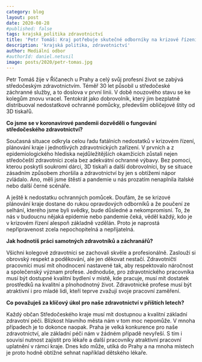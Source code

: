 ```yaml
---
category: blog
layout: post
date: 2020-08-28
#published: false
tags: krajská_politika zdravotnictví 
title: 'Petr Tomáš: Kraj potřebuje skutečné odborníky na krizové řízení'
description: 'krajská politika, zdravotnictví'
author: Mediální odbor
#authorId: daniel.netusil
image: posts/2020/petr-tomas.jpg
---
```


Petr Tomáš žije v Říčanech u Prahy a celý svůj profesní život se zabývá středočeským zdravotnictvím. Téměř 30 let působil u středočeské záchranné služby, a to doslova v první linii. V době nouzového stavu se ke kolegům znovu vracel. Tentokrát jako dobrovolník, který jim bezplatně distribuoval nedostatkové ochranné pomůcky, především obličejové štíty od 3D tiskařů. 

**Co jsme se v koronavirové pandemii dozvěděli o fungování středočeského zdravotnictví?**

Současná situace odkryla celou řadu fatálních nedostatků v krizovém řízení, plánování kraje i jednotlivých zdravotnických zařízení. V prvních a z epidemiologického hlediska nejdůležitějších okamžicích zůstali nejen středočeští zdravotníci zcela bez adekvátní ochranné výbavy. Bez pomoci, kterou poskytli soukromí dárci, 3D tiskaři a další dobrovolníci, by se situace zásadním způsobem zhoršila a zdravotnictví by jen s obtížemi nápor zvládalo. Ano, měli jsme štěstí a pandemie u nás prozatím nenaplnila italské nebo další černé scénáře. 

A ještě k nedostatku ochranných pomůcek. Doufám, že se krizové plánování kraje dostane do rukou opravdových odborníků a že poučení ze selhání, kterého jsme byli svědky, bude důsledné a nekompromisní. To, že nás v budoucnu nějaká epidemie nebo pandemie čeká, věděl každý, kdo je v krizovém řízení alespoň základně vzdělán. Proto je naprostá nepřipravenost zcela nepochopitelná a nepřijatelná.

**Jak hodnotíš práci samotných zdravotníků a záchranářů?**

Všichni kolegové zdravotníci se zachovali skvěle a profesionálně. Zaslouží si obrovský respekt a poděkování, ale jen děkovat nestačí. Zdravotničtí pracovníci musí mít ohodnocení nastavené tak, aby respektovalo náročnost a společenský význam profese. Jednoduše, pro zdravotnického pracovníka musí být dostupné kvalitní bydlení v místě, kde pracuje, musí mít dostatek prostředků na kvalitní a plnohodnotný život. Zdravotnické profese musí být atraktivní i pro mladé lidi, kteří teprve zvažují svoje pracovní zaměření.

**Co považuješ za klíčový úkol pro naše zdravotnictví v příštích letech?**

Každý občan Středočeského kraje musí mít dostupnou a kvalitní základní zdravotní péči. Blízkost hlavního města nám v tom moc nepomůže. V mnoha případech je to dokonce naopak. Praha je velká konkurence pro naše zdravotnictví, ale základní péči nám v žádném případě nevyřeší. S tím i souvisí nutnost zajistit pro lékaře a další pracovníky atraktivní pracovní uplatnění v rámci kraje. Dnes kdo může, utíká do Prahy a na mnoha místech je proto hodně obtížné sehnat například dětského lékaře.
